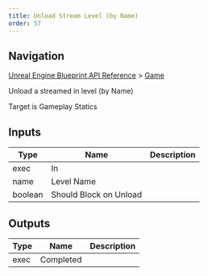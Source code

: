 ```yaml
---
title: Unload Stream Level (by Name)
order: 57
---
```

## Navigation

[Unreal Engine Blueprint API Reference](https://dev.epicgames.com/documentation/en-us/unreal-engine/BlueprintAPI) > [Game](https://dev.epicgames.com/documentation/en-us/unreal-engine/BlueprintAPI/Game)

Unload a streamed in level (by Name)

Target is Gameplay Statics

## Inputs

| Type | Name | Description |
| --- | --- | --- |
| exec | In |  |
| name | Level Name |  |
| boolean | Should Block on Unload |  |

## Outputs

| Type | Name | Description |
| --- | --- | --- |
| exec | Completed |  |
